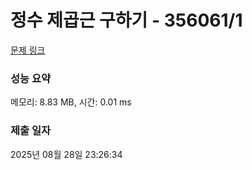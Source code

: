 # 정수 제곱근 구하기 - 356061/1 

[문제 링크](https://level.goorm.io/exam/356061/%EC%A0%95%EC%88%98-%EC%A0%9C%EA%B3%B1%EA%B7%BC-%EA%B5%AC%ED%95%98%EA%B8%B0/quiz/1) 

### 성능 요약

메모리: 8.83 MB, 시간: 0.01 ms

### 제출 일자

2025년 08월 28일 23:26:34

